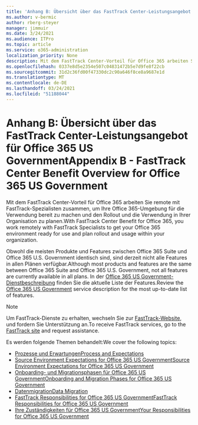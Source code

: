 ```yaml
---
title: 'Anhang B: Übersicht über das FastTrack Center-Leistungsangebot für Office 365 US Government'
ms.author: v-bermic
author: rberg-steyer
manager: jimmuir
ms.date: 3/24/2021
ms.audience: ITPro
ms.topic: article
ms.service: o365-administration
localization_priority: None
description: Mit dem FastTrack Center-Vorteil für Office 365 arbeiten Sie remote mit FastTrack-Spezialisten zusammen, um Ihre Office 365-Umgebung für die Verwendung bereit zu machen und den Rollout und die Verwendung in Ihrer Organisation zu planen.
ms.openlocfilehash: 0337e8d5e2354e507c04831472b5e7d9fe8f22cb
ms.sourcegitcommit: 31d2c36fd00f47330dc2c90a646f8ce8a9687e1d
ms.translationtype: MT
ms.contentlocale: de-DE
ms.lasthandoff: 03/24/2021
ms.locfileid: "51188044"
---
```

# <a name="appendix-b---fasttrack-center-benefit-overview-for-office-365-us-government"></a><span data-ttu-id="13346-103">Anhang B: Übersicht über das FastTrack Center-Leistungsangebot für Office 365 US Government</span><span class="sxs-lookup"><span data-stu-id="13346-103">Appendix B - FastTrack Center Benefit Overview for Office 365 US Government</span></span>

<span data-ttu-id="13346-104">Mit dem FastTrack Center-Vorteil für Office 365 arbeiten Sie remote mit FastTrack-Spezialisten zusammen, um Ihre Office 365-Umgebung für die Verwendung bereit zu machen und den Rollout und die Verwendung in Ihrer Organisation zu planen.</span><span class="sxs-lookup"><span data-stu-id="13346-104">With FastTrack Center Benefit for Office 365, you work remotely with FastTrack Specialists to get your Office 365 environment ready for use and plan rollout and usage within your organization.</span></span> 
  
<span data-ttu-id="13346-105">Obwohl die meisten Produkte und Features zwischen Office 365 Suite und Office 365 U.S. Government identisch sind, sind derzeit nicht alle Features in allen Plänen verfügbar.</span><span class="sxs-lookup"><span data-stu-id="13346-105">Although most products and features are the same between Office 365 Suite and Office 365 U.S. Government, not all features are currently available in all plans.</span></span> <span data-ttu-id="13346-106">In der [Office 365 US Government-Dienstbeschreibung](https://aka.ms/aboutgovcloud) finden Sie die aktuelle Liste der Features.</span><span class="sxs-lookup"><span data-stu-id="13346-106">Review the [Office 365 US Government](https://aka.ms/aboutgovcloud) service description for the most up-to-date list of features.</span></span>

> [!NOTE]
> <span data-ttu-id="13346-107">Um FastTrack-Dienste zu erhalten, wechseln Sie zur [FastTrack-Website,](https://go.microsoft.com/fwlink/?linkid=780698) und fordern Sie Unterstützung an.</span><span class="sxs-lookup"><span data-stu-id="13346-107">To receive FastTrack services, go to the [FastTrack site](https://go.microsoft.com/fwlink/?linkid=780698) and request assistance.</span></span>  

<span data-ttu-id="13346-108">Es werden folgende Themen behandelt:</span><span class="sxs-lookup"><span data-stu-id="13346-108">We cover the following topics:</span></span>
- [<span data-ttu-id="13346-109">Prozesse und Erwartungen</span><span class="sxs-lookup"><span data-stu-id="13346-109">Process and Expectations</span></span>](process-and-expectations.md) 
- [<span data-ttu-id="13346-110">Source Environment Expectations for Office 365 US Government</span><span class="sxs-lookup"><span data-stu-id="13346-110">Source Environment Expectations for Office 365 US Government</span></span>](US-Gov-appendix-source-environment-expectations.md)   
- [<span data-ttu-id="13346-111">Onboarding- und Migrationsphasen für Office 365 US Government</span><span class="sxs-lookup"><span data-stu-id="13346-111">Onboarding and Migration Phases for Office 365 US Government</span></span>](US-Gov-appendix-onboarding-and-migration.md)
- [<span data-ttu-id="13346-112">Datenmigration</span><span class="sxs-lookup"><span data-stu-id="13346-112">Data Migration</span></span>](data-migration.md)    
- [<span data-ttu-id="13346-113">FastTrack Responsibilities for Office 365 US Government</span><span class="sxs-lookup"><span data-stu-id="13346-113">FastTrack Responsibilities for Office 365 US Government</span></span>](US-Gov-appendix-fasttrack-responsibilities.md)   
- [<span data-ttu-id="13346-114">Ihre Zuständigkeiten für Office 365 US Government</span><span class="sxs-lookup"><span data-stu-id="13346-114">Your Responsibilities for Office 365 US Government</span></span>](US-Gov-appendix-your-responsibilities.md)    

